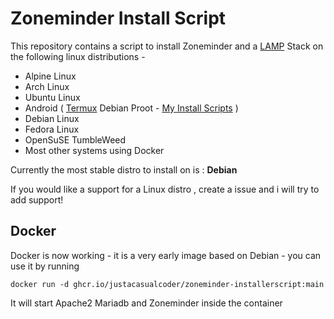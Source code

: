 # Zoneminder Install Script

This repository contains a script to install Zoneminder and a [LAMP](https://en.wikipedia.org/wiki/LAMP_(software_bundle)) Stack on the following linux distributions - 

- Alpine Linux
- Arch Linux
- Ubuntu Linux
- Android ( [Termux](https://termux.dev/) Debian Proot - [My Install Scripts](https://github.com/justaCasualCoder/Zoneminder-Termux) )
- Debian Linux
- Fedora Linux
- OpenSuSE TumbleWeed
- Most other systems using Docker

Currently the most stable distro to install on is : **Debian**

If you would like a support for a Linux distro , create a issue and i will try to add support!

## Docker
Docker is now working - it is a very early image based on Debian - you can use it by running
```
docker run -d ghcr.io/justacasualcoder/zoneminder-installerscript:main
```
It will start Apache2 Mariadb and Zoneminder inside the container
